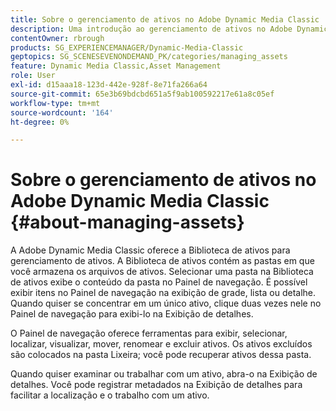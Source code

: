 ```yaml
---
title: Sobre o gerenciamento de ativos no Adobe Dynamic Media Classic
description: Uma introdução ao gerenciamento de ativos no Adobe Dynamic Media Classic
contentOwner: rbrough
products: SG_EXPERIENCEMANAGER/Dynamic-Media-Classic
geptopics: SG_SCENESEVENONDEMAND_PK/categories/managing_assets
feature: Dynamic Media Classic,Asset Management
role: User
exl-id: d15aaa18-123d-442e-928f-8e71fa266a64
source-git-commit: 65e3b69bdcbd651a5f9ab100592217e61a8c05ef
workflow-type: tm+mt
source-wordcount: '164'
ht-degree: 0%

---
```


# Sobre o gerenciamento de ativos no Adobe Dynamic Media Classic {#about-managing-assets}

A Adobe Dynamic Media Classic oferece a Biblioteca de ativos para gerenciamento de ativos. A Biblioteca de ativos contém as pastas em que você armazena os arquivos de ativos. Selecionar uma pasta na Biblioteca de ativos exibe o conteúdo da pasta no Painel de navegação. É possível exibir itens no Painel de navegação na exibição de grade, lista ou detalhe. Quando quiser se concentrar em um único ativo, clique duas vezes nele no Painel de navegação para exibi-lo na Exibição de detalhes.

O Painel de navegação oferece ferramentas para exibir, selecionar, localizar, visualizar, mover, renomear e excluir ativos. Os ativos excluídos são colocados na pasta Lixeira; você pode recuperar ativos dessa pasta.

Quando quiser examinar ou trabalhar com um ativo, abra-o na Exibição de detalhes. Você pode registrar metadados na Exibição de detalhes para facilitar a localização e o trabalho com um ativo.
